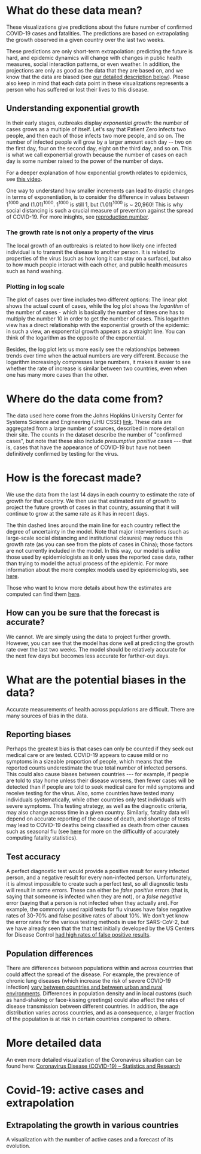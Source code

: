 # What do these data mean?

These visualizations give predictions about the future number of confirmed COVID-19 cases and fatalities. The predictions are based on extrapolating the growth observed in a given country over the last two weeks.

These predictions are only short-term extrapolation: predicting the future is hard, and epidemic dynamics will change with changes in public health measures, social interaction patterns, or even weather.  In addition, the projections are only as good as the data that they are based on, and we know that the data are biased (see [our detailed description below](#what-are-the-potential-biases-in-the-data)).  Please also keep in mind that each data point in these visualizations represents a person who has suffered or lost their lives to this disease.

## Understanding exponential growth

In their early stages, outbreaks display *exponential growth*: the number of cases grows as a multiple of itself.  Let's say that Patient Zero infects two people, and then each of those infects two more people, and so on. The number of infected people will grow by a larger amount each day -- two on the first day, four on the second day, eight on the third day, and so on.  This is what we call exponential growth because the number of cases on each day is some number raised to the power of the number of days. 

For a deeper explanation of how exponential growth relates to epidemics, see [this video](https://www.youtube.com/watch?v=Kas0tIxDvrg).

One way to understand how smaller increments can lead to drastic changes in terms of exponentiation, is to consider the difference in values between 1<sup>1000</sup> and (1.01)<sup>1000</sup>. 1<sup>1000</sup> is still 1, but (1.01)<sup>1000</sup> is ~ 20,960! This is why social distancing is such a crucial measure of prevention against the spread of COVID-19. For more inisghts, see [reproduction number](https://en.wikipedia.org/wiki/Basic_reproduction_number).

### The growth rate is not only a property of the virus

The local growth of an outbreaks is related to how likely one infected individual is to transmit the disease to another person. It is related to properties of the virus (such as how long it can stay on a surface), but also to how much people interact with each other, and public health measures such as hand washing.

### Plotting in log scale

The plot of cases over time includes two different options: The linear plot shows the actual count of cases, while the log plot shows the *logarithm* of the number of cases - which is basically the number of times one has to multiply the number 10 in order to get the number of cases. This logarithm view has a direct relationship with the exponential growth of the epidemic: in such a view, an exponential growth appears as a straight line. You can think of the logarithm as the opposite of the exponential. 

Besides, the log plot lets us more easily see the relationships between trends over time when the actual numbers are very different.  Because the logarithm increasingly compresses large numbers, it makes it easier to see whether the rate of increase is similar between two countries, even when one has many more cases than the other. 


# Where do the data come from?

The data used here come from the Johns Hopkins University Center for Systems Science and Engineering (JHU CSSE) [link](https://github.com/CSSEGISandData/COVID-19). These data are aggregated from a large number of sources, described in more detail on their site.  The counts in the dataset describe the number of "confirmed cases", but note that these also include *presumptive positive* cases --- that is, cases that have the appearance of COVID-19 but have not been definitively confirmed by testing for the virus.

# How is the forecast made?

We use the data from the last 14 days in each country to estimate the rate of growth for that country.  We then use that estimated rate of growth to project the future growth of cases in that country, assuming that it will continue to grow at the same rate as it has in recent days. 

The thin dashed lines around the main line for each country reflect the degree of uncertainty in the model.   Note that major interventions (such as large-scale social distancing and institutional closures) may reduce this growth rate (as you can see from the plots of cases in China); those factors are not currently included in the model. In this way, our model is unlike those used by epidemiologists as it only uses the reported case data, rather than trying to model the actual process of the epidemic.  For more information about the more complex models used by epidemiologists, see [here](https://en.wikipedia.org/wiki/Compartmental_models_in_epidemiology).

Those who want to know more details about how the estimates are computed can find them [here](modeling_short.html).


## How can you be sure that the forecast is accurate?

We cannot. We are simply using the data to project further growth. However, you can see that the model has done well at predicting the growth rate over the last two weeks.  The model should be relatively accurate for the next few days but becomes less accurate for farther-out days.


# What are the potential biases in the data?

Accurate measurements of health across populations are difficult. There are many sources of bias in the data.

## Reporting biases
Perhaps the greatest bias is that cases can only be counted if they seek out medical care or are tested. COVID-19 appears to cause mild or no symptoms in a sizeable proportion of people, which means that the reported counts underestimate the true total number of infected persons.  This could also cause biases between countries --- for example, if people are told to stay home unless their disease worsens, then fewer cases will be detected than if people are told to seek medical care for mild symptoms and receive testing for the virus. Also, some countries have tested many individuals systematically, while other countries only test individuals with severe symptoms. This testing strategy, as well as the diagnostic criteria, may also change across time in a given country.  Similarly, fatality data will depend on accurate reporting of the cause of death, and shortage of tests may lead to COVID-19 deaths being classified as death from other causes such as seasonal flu (see [here](https://www.washingtonpost.com/politics/2020/03/27/those-covid-19-death-toll-figures-are-incomplete/) for more on the difficultly of accurately computing fatality statistics).

## Test accuracy

A perfect diagnostic test would provide a positive result for every infected person, and a negative result for every non-infected person.  Unfortunately, it is almost impossible to create such a perfect test, so all diagnostic tests will result in some errors.  These can either be *false positive* errors (that is, saying that someone is infected when they are not), or a *false negative* error (saying that a person is not infected when they actually are). For example, the commonly used rapid tests for flu viruses have false negative rates of 30-70% and false positive rates of about 10%.  We don't yet know the error rates for the various testing methods in use for SARS-CoV-2, but we have already seen that the that test initially developed by the US Centers for Disease Control [had high rates of false positive results](https://www.propublica.org/article/cdc-coronavirus-covid-19-test).

## Population differences
There are differences between populations within and across countries that could affect the spread of the disease.  For example, the prevalence of chronic lung diseases (which increase the risk of severe COVID-19 infection) [vary between countries and between urban and rural environments](https://www.ncbi.nlm.nih.gov/pmc/articles/PMC4693508).  Differences in population density and in local customs (such as hand-shaking or face-kissing greetings) could also affect the rates of disease transmission between different countries. In addition, the age distribution varies across countries, and as a consequence, a larger fraction of the population is at risk in certain countries compared to others.

# More detailed data

An even more detailed visualization of the Coronavirus situation can be found here: [Coronavirus Disease (COVID-19) – Statistics and Research](https://ourworldindata.org/coronavirus)

<!-- Below is a "microformat: to give information to facebook, twitter.. -->
<div class="h-feed">
  <h1 class="p-name">Covid-19: active cases and extrapolation</h1>
  <article class="h-entry">
  <h2 class="p-name">Extrapolating the growth in various countries</h2>
  <p class="p-summary">A visualization with the number of active cases and a
	forecast of its evolution.</p>
  </article>
</div>

